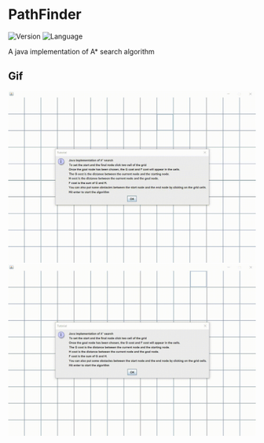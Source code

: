 # PathFinder

![Version](https://img.shields.io/badge/Version-0.1.0-brightgreen)
![Language](https://img.shields.io/badge/Language-Java-blue)

A java implementation of A* search algorithm

## Gif
![](https://github.com/FrancescoLindiner/PathFinder/blob/master/media/gif/example1.gif)
![](https://github.com/FrancescoLindiner/PathFinder/blob/master/media/gif/example2.gif)
